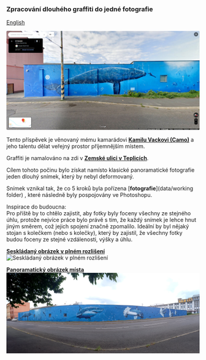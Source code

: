 ### Zpracování dlouhého graffiti do jedné fotografie
[English](data/README[en].md)

![Google map](data/2024-07-27_14-45-05.jpg)

Tento příspěvek je věnovaný mému kamarádovi [**Kamilu Vackovi (Camo)**](https://www.vacekdesign.com) a jeho talentu dělat veřejný prostor příjemnějším místem.

Graffiti je namalováno na zdi v [**Zemské ulici v Teplicích**](https://www.google.com/maps/@50.6577723,13.8362357,3a,75y,233.75h,82.15t/data=!3m7!1e1!3m5!1sESP8tkQMhFuP7C-8dOMblg!2e0!6shttps:%2F%2Fstreetviewpixels-pa.googleapis.com%2Fv1%2Fthumbnail%3Fpanoid%3DESP8tkQMhFuP7C-8dOMblg%26cb_client%3Dmaps_sv.tactile.gps%26w%3D203%26h%3D100%26yaw%3D51.351086%26pitch%3D0%26thumbfov%3D100!7i16384!8i8192?hl=cs-CZ&coh=205409&entry=ttu).

Cílem tohoto počinu bylo získat namísto klasické panoramatické fotografie jeden dlouhý snímek, který by nebyl deformovaný.

Snímek vznikal tak, že co 5 kroků byla pořízena [**fotografie**](data/working folder) , které následně byly pospojovány ve Photoshopu.

Inspirace do budoucna:  
Pro příště by to chtělo zajistit, aby fotky byly foceny všechny ze stejného úhlu, protože nejvíce práce bylo právě s tím, že každý snímek je lehce hnut jiným směrem, což jejich spojení značně zpomalilo.
Ideální by byl nějaký stojan s kolečkem (nebo s kolečky), který by zajistil, že všechny fotky budou foceny ze stejné vzdálenosti, výšky a úhlu.

[**Seskládaný obrázek v plném rozlišení**](data/Camo-Whale.jpg)  
![**Seskládaný obrázek v plném rozlišení**](data/Camo-Whale.jpg)  

[**Panoramatický obrázek místa**](data/20240724_180207.jpg)
![**Panoramatický obrázek místa**](data/20240724_180207.jpg)
